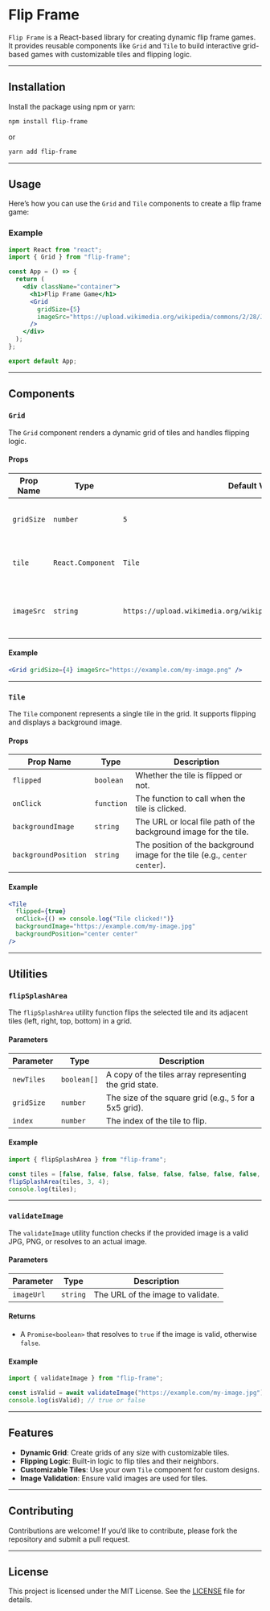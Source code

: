 # Flip Frame

`Flip Frame` is a React-based library for creating dynamic flip frame games. It provides reusable components like `Grid` and `Tile` to build interactive grid-based games with customizable tiles and flipping logic.

---

## Installation

Install the package using npm or yarn:

```bash
npm install flip-frame
```

or

```bash
yarn add flip-frame
```

---

## Usage

Here’s how you can use the `Grid` and `Tile` components to create a flip frame game:

### Example

```jsx
import React from "react";
import { Grid } from "flip-frame";

const App = () => {
  return (
    <div className="container">
      <h1>Flip Frame Game</h1>
      <Grid
        gridSize={5}
        imageSrc="https://upload.wikimedia.org/wikipedia/commons/2/28/JPG_Test.jpg"
      />
    </div>
  );
};

export default App;
```

---

## Components

### `Grid`

The `Grid` component renders a dynamic grid of tiles and handles flipping logic.

#### Props

| Prop Name  | Type              | Default Value                                                      | Description                                           |
| ---------- | ----------------- | ------------------------------------------------------------------ | ----------------------------------------------------- |
| `gridSize` | `number`          | `5`                                                                | The size of the grid (e.g., `5` for a 5x5 grid).      |
| `tile`     | `React.Component` | `Tile`                                                             | The Tile component to render each tile.               |
| `imageSrc` | `string`          | `https://upload.wikimedia.org/wikipedia/commons/2/28/JPG_Test.jpg` | The background image URL or local file for the tiles. |

#### Example

```jsx
<Grid gridSize={4} imageSrc="https://example.com/my-image.png" />
```

---

### `Tile`

The `Tile` component represents a single tile in the grid. It supports flipping and displays a background image.

#### Props

| Prop Name            | Type       | Description                                                                |
| -------------------- | ---------- | -------------------------------------------------------------------------- |
| `flipped`            | `boolean`  | Whether the tile is flipped or not.                                        |
| `onClick`            | `function` | The function to call when the tile is clicked.                             |
| `backgroundImage`    | `string`   | The URL or local file path of the background image for the tile.           |
| `backgroundPosition` | `string`   | The position of the background image for the tile (e.g., `center center`). |

#### Example

```jsx
<Tile
  flipped={true}
  onClick={() => console.log("Tile clicked!")}
  backgroundImage="https://example.com/my-image.jpg"
  backgroundPosition="center center"
/>
```

---

## Utilities

### `flipSplashArea`

The `flipSplashArea` utility function flips the selected tile and its adjacent tiles (left, right, top, bottom) in a grid.

#### Parameters

| Parameter  | Type        | Description                                             |
| ---------- | ----------- | ------------------------------------------------------- |
| `newTiles` | `boolean[]` | A copy of the tiles array representing the grid state.  |
| `gridSize` | `number`    | The size of the square grid (e.g., `5` for a 5x5 grid). |
| `index`    | `number`    | The index of the tile to flip.                          |

#### Example

```javascript
import { flipSplashArea } from "flip-frame";

const tiles = [false, false, false, false, false, false, false, false, false];
flipSplashArea(tiles, 3, 4);
console.log(tiles);
```

---

### `validateImage`

The `validateImage` utility function checks if the provided image is a valid JPG, PNG, or resolves to an actual image.

#### Parameters

| Parameter  | Type     | Description                       |
| ---------- | -------- | --------------------------------- |
| `imageUrl` | `string` | The URL of the image to validate. |

#### Returns

- A `Promise<boolean>` that resolves to `true` if the image is valid, otherwise `false`.

#### Example

```javascript
import { validateImage } from "flip-frame";

const isValid = await validateImage("https://example.com/my-image.jpg");
console.log(isValid); // true or false
```

---

## Features

- **Dynamic Grid**: Create grids of any size with customizable tiles.
- **Flipping Logic**: Built-in logic to flip tiles and their neighbors.
- **Customizable Tiles**: Use your own `Tile` component for custom designs.
- **Image Validation**: Ensure valid images are used for tiles.

---

## Contributing

Contributions are welcome! If you’d like to contribute, please fork the repository and submit a pull request.

---

## License

This project is licensed under the MIT License. See the [LICENSE](LICENSE) file for details.

